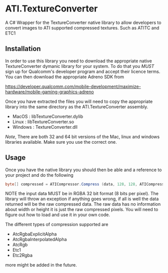 # ATI.TextureConverter
A C# Wrapper for the TextureConverter native library to allow developers to convert images to ATI supported compressed textures.
Such as ATITC and ETC1

## Installation

In order to use this library you need to download the appropriate native TextureConverter dymanic library for your system. To do that you *MUST* sign up for Qualcomm's developer program and accept their licence terms. You can then download the appropriate Adreno SDK from 

https://developer.qualcomm.com/mobile-development/maximize-hardware/mobile-gaming-graphics-adreno

Once you have extracted the files you will need to copy the appropriate library into the same directory as the ATI.TextureConverter assembly.

* MacOS   : libTextureConverter.dylib
* Linux   : libTextureConverter.so
* Windows : TextureConverter.dll

*Note*, There are both 32 and 64 bit versions of the Mac, linux and windows libraries available. Make sure you use the correct one.

## Usage

Once you have the native library you should then be able and a reference to your project and do the following

```csharp
byte[] compressed = ATICompressor.Compress (data, 128, 128, ATICompressor.CompressionFormat.AtcRgbaExplicitAlpha);
```

NOTE the input data MUST be in RGBA 32 bit format (8 bits per pixel). The library will throw an exception if anything goes wrong, if all is well the data returned will be the raw compressed data. The raw data has no information about width or height it is just the raw compressed pixels. You will need to figure out how to load and use it in your own code.

The different types of compression supported are 

* AtcRgbaExplicitAlpha
* AtcRgbaInterpolatedAlpha
* AtcRgb
* Etc1
* Etc2Rgba

more might be added in the future.
	
